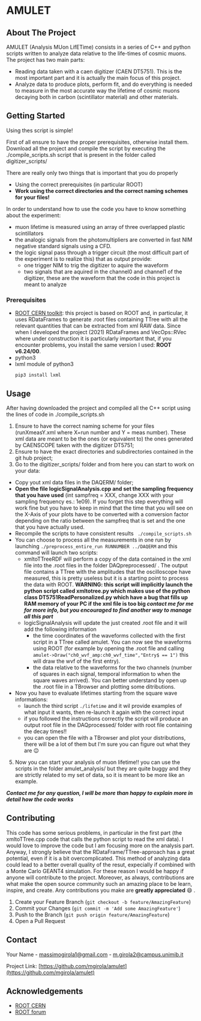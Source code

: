 # AMULET
<!-- ABOUT THE PROJECT -->
## About The Project
AMULET (Analysis MUon LifETime) consists in a series of C++ and python scripts written to analyze data relative to the life-times of cosmic muons.
The project has two main parts:
* Reading data taken with a caen digitizer (CAEN DT5751). This is the most important part and it is actually the main focus of this project.
* Analyze data to produce plots, perform fit, and do everything is needed to measure in the most accurate way the lifetime of cosmic muons decaying both in carbon (scintillator material) and other materials. 

<!-- GETTING STARTED -->
## Getting Started
Using thes script is simple!

First of all ensure to have the proper prerequisites, otherwise install them.
Download all the project and compile the script by executing the ./compile_scripts.sh script that is present in the folder called digitizer_scripts/

There are really only two things that is important that you do properly
* Using the correct prerequisites (in particular ROOT)
* **Work using the correct directories and the correct naming schemes for your files!**

In order to understand how to use the code you have to know something about the experiment:
* muon lifetime is measured using an array of three overlapped plastic scintillators
* the analogic signals from the photomultipliers are converted in fast NIM negative standard signals using a CFD.
* the logic signal pass through a trigger circuit (the most difficult part of the experiment is to realize this) that as output provide:
  * one trigger NIM to trig the digitizer to aquire the waveform
  * two signals that are aquired in the channel0 and channel1 of the digitizer, these are the waveform that the code in this project is meant to analyze

### Prerequisites
* [ROOT CERN toolkit](https://root.cern/): this project is based on ROOT and, in particular, it uses RDataFrames to generate .root files containing TTree with all the relevant quantities that can be extracted from xml RAW data. Since when I developed the project (2021) RDataFrames and VecOps::RVec where under construction it is particularly important that, if you encounter problems, you install the same version I used: **ROOT v6.24/00**.
* python3
* lxml module of python3
  ```
  pip3 install lxml
  ```

<!-- USAGE EXAMPLES -->
## Usage
After having downloaded the project and compiled all the C++ script using the lines of code in ./compile_scripts.sh
1. Ensure to have the correct naming scheme for your files (runXmeasY.xml where X=run number and Y = meas number). These xml data are meant to be the ones (or equivalent to) the ones generated by CAENSCOPE taken with the digitizer DT5751;
2. Ensure to have the exact directories and subdirectories contained in the git hub project;
3. Go to the digitizer_scripts/ folder and from here you can start to work on your data:
  - Copy yout xml data files in the DAQERM/ folder;
  - **Open the file logicSignalAnalysis.cpp and set the sampling frequency that you have used** (int sampfreq = XXX, change XXX with your sampling frequency es.: 1e09). If you forget this step everything will work fine but you have to keep in mind that the time that you will see on the X-Axis of your plots have to be converted with a conversion factor depending on the ratio between the sampfreq that is set and the one that you have actually used.
  - Recompile the scripts to have consistent results ```
  ./compile_scripts.sh```
  - You can choose to process all the measurements in one run by launching ```
  ./preprocess_entire_run RUNNUMBER ../DAQERM ```
  and this command will launch two scripts:
    - xmltoTTreeRDF will perform a copy of the data contained in the xml file into the .root files in the folder DAQpreprocessed/ . The output file contains a TTree with the amplitudes that the oscilloscope have measured, this is pretty useless but it is a starting point to process the data with ROOT. **WARNING: this script will implicitly launch the python script called xmltotree.py which makes use of the python class DT5751ReadPersonalized.py which have a bug that fills up RAM memory of your PC if the xml file is too big _contact me for me for more info, but you encouraged to find another way to manage all this part_**
    - logicSignalAnalysis will update the just created .root file and it will add the following information
      - the time coordinates of the waveforms collected with the first script in a TTree called amulet. You can now see the waveforms using ROOT (for example by opening the .root file and calling ```amulet->Draw("ch0_wvf_amp:ch0_wvf_time","Entry$ == 1")``` this will draw the wvf of the first entry).
      - the data relative to the waveforms for the two channels (number of squares in each signal, temporal information to when the square waves arrived). You can better understand by open up the .root file in a TBrowser and plotting some ditributions. 
  - Now you have to evaluate lifetimes starting from the square wave informations: 
    - launch the third script ```./lifetime``` and it wil provide examples of what input it wants, then re-launch it again with the correct input
    - if you followed the instructions correctly the script will produce an output root file in the DAQprocessed/ folder with root file containing the decay times!!
    - you can open the file with a TBrowser and plot your distributions, there will be a lot of them but I'm sure you can figure out what they are :wink:
5. Now you can start your analysis of muon lifetime!! you can use the scripts in the folder amulet_analysis/ but they are quite buggy and they are strictly related to my set of data, so it is meant to be more like an example.

**_Contact me for any question, I will be more than happy to explain more in detail how the code works_**

<!-- CONTRIBUTING -->
## Contributing
This code has some serious problems, in particular in the first part (the xmltoTTree.cpp code that calls the python script to read the xml data). I would love to improve the code but I am focusing more on the analysis part. Anyway, I strongly believe that the RDataFrame/TTree-approach has a great potential, even if it is a bit overcomplicated. This method of analyzing data could lead to a better overall quality of the resut, expecially if combined with a Monte Carlo GEANT4 simulation. For these reason I would be happy if anyone will contribute to the project.
Moreover, as always, contributions are what make the open source community such an amazing place to be learn, inspire, and create. Any contributions you make are **greatly appreciated** :smile: .

1. Create your Feature Branch (`git checkout -b feature/AmazingFeature`)
2. Commit your Changes (`git commit -m 'Add some AmazingFeature'`)
3. Push to the Branch (`git push origin feature/AmazingFeature`)
4. Open a Pull Request


<!-- CONTACT -->
## Contact

Your Name - massimogirola1@gmail.com - m.girola2@campus.unimib.it

Project Link: [https://github.com/mgirola/amulet](https://github.com/mgirola/amulet)


<!-- ACKNOWLEDGEMENTS -->
## Acknowledgements
* [ROOT CERN](https://root.cern/)
* [ROOT forum](https://root-forum.cern.ch/)

